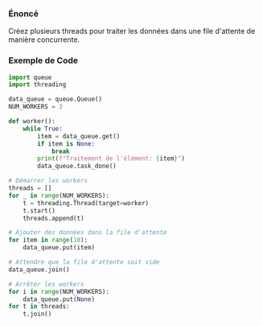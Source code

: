 ### Énoncé

Créez plusieurs threads pour traiter les données dans une file d'attente de manière concurrente.

### Exemple de Code

```python
import queue
import threading

data_queue = queue.Queue()
NUM_WORKERS = 3

def worker():
    while True:
        item = data_queue.get()
        if item is None:
            break
        print(f"Traitement de l'élément: {item}")
        data_queue.task_done()

# Démarrer les workers
threads = []
for _ in range(NUM_WORKERS):
    t = threading.Thread(target=worker)
    t.start()
    threads.append(t)

# Ajouter des données dans la file d'attente
for item in range(10):
    data_queue.put(item)

# Attendre que la file d'attente soit vide
data_queue.join()

# Arrêter les workers
for i in range(NUM_WORKERS):
    data_queue.put(None)
for t in threads:
    t.join()
```